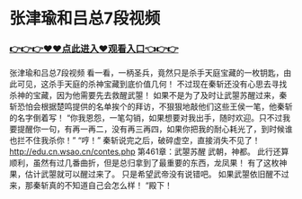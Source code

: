 # 张津瑜和吕总7段视频

### <a href="https://github.com/kjiuo/xiao/issues/1">👉👉👉♥♥点此进入♥观看入口👈👉👉</a>

张津瑜和吕总7段视频
看一看，一柄圣兵，竟然只是杀手天庭宝藏的一枚钥匙，由此可见，这杀手天庭的杀神宝藏到底价值几何！
    不过现在秦斩还没有心思去寻找杀神的宝藏，因为他需要先去救醒武曌！
    如果不是为了及时让武曌苏醒过来，秦斩恐怕会根据楚鸣提供的名单挨个的拜访，不狠狠地敲他们这些王侯一笔，他秦斩的名字倒着写！
    “你我恩怨，一笔勾销，如果想要对我出手，随时欢迎。只不过我要提醒你一句，有再一再二，没有再三再四，如果你把我的耐心耗光了，到时候谁也拦不住我杀你！”
    “哼！”
    秦斩说完之后，破碎虚空，直接消失不见了！
http://edu.cn.wsao.cn/contes.php
第461章：武曌苏醒
    武朝，神都。
    此行还算顺利，虽然有过几番曲折，但是总归拿到了最重要的东西，龙凤果！
    有了这枚神果，估计武曌就可以醒过来了。
    只是希望武帝没有说错吧。
    如果武曌依旧醒不过来，那秦斩真的不知道自己会怎么样！
    “殿下！
